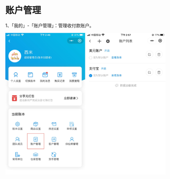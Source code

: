# 账户管理

1、「我的」-「账户管理」：管理收付款账户。

<img src="../../image/小程序/账本设置/02-账户管理01.jpg" alt="PNG" style="zoom:50%;" />


